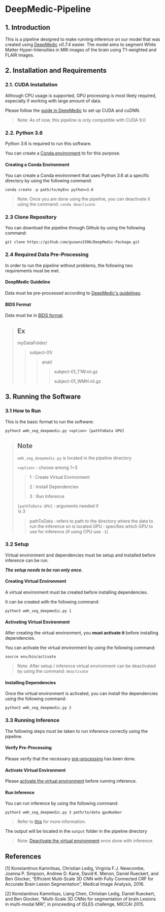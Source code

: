 # DeepMedic-Pipeline

## 1. Introduction

This is a pipeline designed to make running inference on our model that was created using [DeepMedic](https://github.com/deepmedic/deepmedic) *v0.7.4* easier. The model aims to segment White Matter Hyper-Intensities in MRI images of the brain using T1-weighted and FLAIR images.

## 2. Installation and Requirements

### 2.1. CUDA Installation

Although CPU usage is supported, GPU processing is most likely required, especially if working with large amount of data.

Please follow the [guide in DeepMedic](https://github.com/deepmedic/deepmedic/blob/master/documentation/README.md#13-gpu-processing) to set up CUDA and cuDNN.

> Note: As of now, this pipeline is only compatible with CUDA 9.0

### 2.2. Python 3.6

Python 3.6 is required to run this software.

You can create a [Conda environment](https://docs.conda.io/en/latest/) to for this purpose.

#### Creating a Conda Environment

You can create a Conda environment that uses Python 3.6 at a specific directory by using the following command:

`conda create -p path/to/myEnv python=3.6`

> Note: Once you are done using the pipeline, you can deactivate it using the command: `conda deactivate`

### 2.3 Clone Repository

You can download the pipeline through Github by using the following command:

`git clone https://github.com/guswns3396/DeepMedic-Package.git`

### 2.4 Required Data Pre-Processing

In order to run the pipeline without problems, the following two requirements must be met.

#### DeepMedic Guideline

Data must be pre-processed according to [DeepMedic's guidelines](https://github.com/deepmedic/deepmedic/blob/master/documentation/README.md#14-required-data-pre-processing).

#### BIDS Format

Data must be in [BIDS format](https://bids.neuroimaging.io/).

> Ex
> ---
> myDataFolder/
>> subject-01/
>>> anat/
>>>> subject-01_T1W.nii.gz
>>>>
>>>> subject-01_WMH.nii.gz

## 3. Running the Software

### 3.1 How to Run

This is the basic format to run the software:

`python3 wmh_seg_deepmedic.py <option> [pathToData GPU]`

> Note
> ---
> `wmh_seg_deepmedic.py` is located in the pipeline directory
>
> `<option>` : choose among 1~3
>> 1 : Create Virtual Environment
>>
>> 2 : Install Dependencies
>>
>> 3 : Run Inference
>
> `[pathToData GPU]` : arguments needed if <option> is `3`
>> pathToData : refers to path to the directory where the data to run the inference on is located
>> GPU : specifies which GPU to use for inference (if using CPU use `-1`)

### 3.2 Setup

Virtual environment and dependencies must be setup and installed before inference can be run.

_**The setup needs to be run only once.**_

#### Creating Virtual Environment

A virtual environment must be created before installing dependencies.

It can be created with the following command:

`python3 wmh_seg_deepmedic.py 1`

#### Activating Virtual Environment

After creating the virtual environment, you **must activate it** before installing dependencies.

You can activate the virtual environment by using the following command:

`source env/bin/activate`

> Note: After setup / inference virtual environment can be deactivated by using the command: `deactivate`

#### Installing Dependencies

Once the virtual environment is activated, you can install the dependencies using the following command:

`python3 wmh_seg_deepmedic.py 2`

### 3.3 Running Inference

The following steps must be taken to run inference correctly using the pipeline.

#### Verify Pre-Processing

Please verify that the necessary [pre-processing](#24-required-pre-processing) has been done.

#### Activate Virtual Environment

Please [activate the virtual environment](#activating-virtual-environment) before running inference.

#### Run Inference

You can run inference by using the following command:

`python3 wmh_seg_deepmedic.py 3 path/to/data gpuNumber`

> Refer to [this](#31-how-to-run) for more information.

The output will be located in the `output` folder in the pipeline directory

> Note: [Deactivate the virtual environment](#activating-virtual-environment) once done with inference.

## References

[1] Konstantinos Kamnitsas, Christian Ledig, Virginia F.J. Newcombe, Joanna P. Simpson, Andrew D. Kane, David K. Menon, Daniel Rueckert, and Ben Glocker, “Efficient Multi-Scale 3D CNN with Fully Connected CRF for Accurate Brain Lesion Segmentation”, Medical Image Analysis, 2016.

[2] Konstantinos Kamnitsas, Liang Chen, Christian Ledig, Daniel Rueckert, and Ben Glocker, “Multi-Scale 3D CNNs for segmentation of brain Lesions in multi-modal MRI”, in proceeding of ISLES challenge, MICCAI 2015.